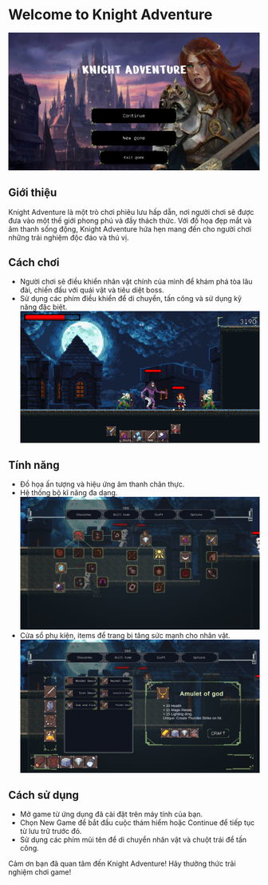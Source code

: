 # Welcome to Knight Adventure

![Start screen](https://github.com/hieugo6789/KnightAdventure/blob/main/Assets/Graphics/UI/Extra/ScreenShots/Screen%20Start.png)

## Giới thiệu
Knight Adventure là một trò chơi phiêu lưu hấp dẫn, nơi người chơi sẽ được đưa vào một thế giới phong phú và đầy thách thức. Với đồ họa đẹp mắt và âm thanh sống động, Knight Adventure hứa hẹn mang đến cho người chơi những trải nghiệm độc đáo và thú vị.

## Cách chơi
- Người chơi sẽ điều khiển nhân vật chính của mình để khám phá tòa lâu đài, chiến đấu với quái vật và tiêu diệt boss.
- Sử dụng các phím điều khiển để di chuyển, tấn công và sử dụng kỹ năng đặc biệt.
![Boss](https://github.com/hieugo6789/KnightAdventure/blob/main/Assets/Graphics/UI/Extra/ScreenShots/Boss.png)

## Tính năng
- Đồ họa ấn tượng và hiệu ứng âm thanh chân thực.
- Hệ thống bộ kĩ năng đa dạng.
![Skill screen](https://github.com/hieugo6789/KnightAdventure/blob/main/Assets/Graphics/UI/Extra/ScreenShots/Skill%20Window.png)
- Cửa sổ phụ kiện, items để trang bị tăng sức mạnh cho nhân vật.
![Skill screen](https://github.com/hieugo6789/KnightAdventure/blob/main/Assets/Graphics/UI/Extra/ScreenShots/Craft%20Window.png)

## Cách sử dụng
- Mở game từ ứng dụng đã cài đặt trên máy tính của bạn.
- Chọn New Game để bắt đầu cuộc thám hiểm hoặc Continue để tiếp tục từ lưu trữ trước đó.
- Sử dụng các phím mũi tên để di chuyển nhân vật và chuột trái để tấn công.


Cảm ơn bạn đã quan tâm đến Knight Adventure! Hãy thưởng thức trải nghiệm chơi game!

